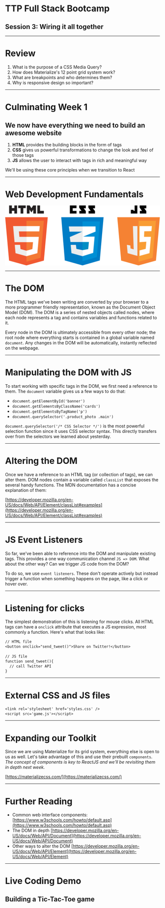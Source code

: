 # TTP Full Stack Bootcamp
## Session 3: Wiring it all together

---

# Review

1. What is the purpose of a CSS Media Query?
2. How does Materialize's 12 point grid system work?
3. What are breakpoints and who determines them?
4. Why is responsive design so important?

---

# Culminating Week 1
## We now have everything we need to build an awesome website

1. **HTML** provides the building blocks in the form of tags
2. **CSS** gives us powerful transformations to change the look and feel of those tags
3. **JS** allows the user to interact with tags in rich and meaningful way

We'll be using these core principles when we transition to React

---

# Web Development Fundamentals

![](img/web_shields.png)

---

# The DOM

The HTML tags we've been writing are converted by your browser to a more programmer friendly representation, known as the Document Object Model (DOM). The DOM is a series of nested objects called nodes, where each node represents a tag and contains variables and functions related to it.

Every node in the DOM is ultimately accessible from every other node; the root node where everything starts is contained in a global variable named `document`. Any changes in the DOM will be automatically, instantly reflected on the webpage.

---

# Manipulating the DOM with JS

To start working with specific tags in the DOM, we first need a reference to them. The `document` variable gives us a few ways to do that:

- `document.getElementById('banner')`
- `document.getElementsByClassName('cards')`
- `document.getElementsByTagName('p')`
- `document.querySelector('.product_photo .main')`

`document.querySelector('/* CSS Selector */')` is the most powerful selection function since it uses CSS selector syntax. This directly transfers over from the selectors we learned about yesterday.

---

# Altering the DOM

Once we have a reference to an HTML tag (or collection of tags), we can alter them. DOM nodes contain a variable called `classList` that exposes the several handy functions. The MDN documentation has a concise explanation of them:

[https://developer.mozilla.org/en-US/docs/Web/API/Element/classList#examples](https://developer.mozilla.org/en-US/docs/Web/API/Element/classList#examples)

---

# JS Event Listeners

So far, we've been able to reference into the DOM and manipulate existing tags. This provides a one way communication channel `JS => DOM`. What about the other way? Can we trigger JS code from the DOM?

To do so, we use `event listeners`. These don't operate actively but instead trigger a function when something happens on the page, like a click or hover over.

---

# Listening for clicks

The simplest demonstration of this is listening for mouse clicks. All HTML tags can have a `onclick` attribute that executes a JS expression, most commonly a function. Here's what that looks like:

```
// HTML file
<button onclick="send_tweet()">Share on Twitter!</button>

// JS file
function send_tweet(){
  // call Twitter API
}
```

---

# External CSS and JS files

```
<link rel='stylesheet' href='styles.css' />
<script src='game.js'></script>
```

---

# Expanding our Toolkit

Since we are using Materialize for its grid system, everything else is open to us as well. Let's take advantage of this and use their prebuilt `components`. *The concept of components is key to ReactJS and we'll be revisiting them in depth next week.*

[https://materializecss.com/](https://materializecss.com/)

---

# Further Reading

- Common web interface components: [https://www.w3schools.com/howto/default.asp](https://www.w3schools.com/howto/default.asp)
- The DOM in depth [https://developer.mozilla.org/en-US/docs/Web/API/Document](https://developer.mozilla.org/en-US/docs/Web/API/Document)
- Other ways to alter the DOM [https://developer.mozilla.org/en-US/docs/Web/API/Element](https://developer.mozilla.org/en-US/docs/Web/API/Element)

---

# Live Coding Demo
## Building a Tic-Tac-Toe game
